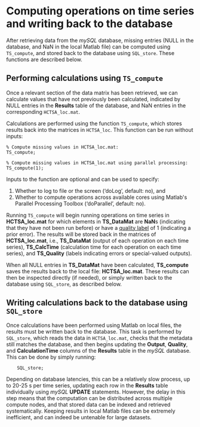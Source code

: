 # Computing operations on time series and writing back to the database

After retrieving data from the *mySQL* database, missing entries (NULL in the database, and NaN in the local Matlab file) can be computed using `TS_compute`, and stored back to the database using `SQL_store`.
These functions are described below.

## Performing calculations using `TS_compute`
<!--{#sec:performing_calculations}-->

Once a relevant section of the data matrix has been retrieved, we can calculate values that have not previously been calculated, indicated by NULL entries in the **Results** table of the database, and NaN entries in the corresponding `HCTSA_loc.mat`.

Calculations are performed using the function `TS_compute`, which stores results back into the matrices in `HCTSA_loc`.
This function can be run without inputs:

    % Compute missing values in HCTSA_loc.mat:
    TS_compute;
    
    % Compute missing values in HCTSA_loc.mat using parallel processing:
    TS_compute(1);

Inputs to the function are optional and can be used to specify:

1. Whether to log to file or the screen (‘doLog’, default: no), and
2. Whether to compute operations across available cores using Matlab's Parallel Processing Toolbox (‘doParallel’, default: no).

Running `TS_compute` will begin running operations on time series in **HCTSA_loc.mat** for which elements in **TS\_DataMat** are **NaN**s (indicating that they have not been run before) or have a [quality label](retrieving_to_compute.md) of 1 (indicating a prior error).
The results will be stored back in the matrices of **HCTSA_loc.mat**, i.e., **TS\_DataMat** (output of each operation on each time series), **TS\_CalcTime** (calculation time for each operation on each time series), and **TS\_Quality** (labels indicating errors or special-valued outputs).

When all NULL entries in **TS\_DataMat** have been calculated, **TS_compute** saves the results back to the local file: **HCTSA_loc.mat**.
These results can then be inspected directly (if needed), or simply written back to the database using `SQL_store`, as described below.

## Writing calculations back to the database using `SQL_store`
<!--{#sec:writingCalcsDatabase}-->

Once calculations have been performed using Matlab on local files, the results must be written back to the database.
This task is performed by `SQL_store`, which reads the data in `HCTSA_loc.mat`, checks that the metadata still matches the database, and then begins updating the **Output**, **Quality**, and **CalculationTime** columns of the **Results** table in the *mySQL* database.
This can be done by simply running:

        SQL_store;

Depending on database latencies, this can be a relatively slow process, up to 20-25 s per time series, updating each row in the **Results** table individually using *mySQL* **UPDATE** statements.
However, the delay in this step means that the computation can be distributed across multiple compute nodes, and that stored data can be indexed and retrieved systematically.
Keeping results in local Matlab files can be extremely inefficient, and can indeed be untenable for large datasets.